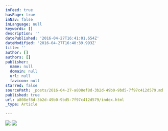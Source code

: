 ```yaml
---
inFeed: true
hasPage: true
inNav: false
inLanguage: null
keywords: []
description: ''
datePublished: '2016-04-27T16:41:01.654Z'
dateModified: '2016-04-27T16:40:39.993Z'
title: ''
author: []
authors: []
publisher:
  name: null
  domain: null
  url: null
  favicon: null
starred: false
sourcePath: _posts/2016-04-27-a808ef8d-3b2d-49b0-9bd5-7f97c412d579.md
published: true
url: a808ef8d-3b2d-49b0-9bd5-7f97c412d579/index.html
_type: Article

---
```

![](https://the-grid-user-content.s3-us-west-2.amazonaws.com/d79e1885-6efd-4bc7-94df-5b51b17e99e9.jpg)
![](https://the-grid-user-content.s3-us-west-2.amazonaws.com/b7f34926-28d7-456c-a9bf-fcdc8ee80eaf.jpg)